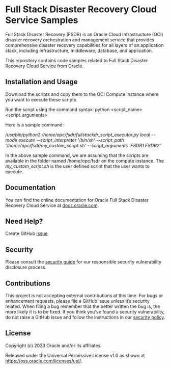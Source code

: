 # Full Stack Disaster Recovery Cloud Service Samples

Full Stack Disaster Recovery (FSDR) is an Oracle Cloud Infrastructure (OCI) disaster recovery orchestration and management service that provides comprehensive disaster recovery capabilities for all layers of an application stack, including infrastructure, middleware, database, and application.

This repository contains code samples related to Full Stack Disaster Recovery Cloud Service from Oracle.

## Installation and Usage

Download the scripts and copy them to the OCI Compute instance where you want to execute these scripts.

Run the script using the command syntax: python <script_name> <script_arguments>
  
Here is a sample command:
  
<i> /usr/bin/python3 /home/opc/fsdr/fullstackdr_script_executor.py local --mode execute --script_interpreter '/bin/sh' --script_path '/home/opc/fsdr/my_custom_script.sh' --script_arguments  'FSDR1 FSDR2' </i>

In the above sample command, we are assuming that the scripts are available in the folder named /home/opc/fsdr on the compute instance.  The <i> my_custom_script.sh </i> is the user defined script that the user wants to execute.  

## Documentation

You can find the online documentation for Oracle Full Stack Disaster Recovery Cloud Service at [docs.oracle.com](https://docs.oracle.com/en-us/iaas/disaster-recovery/doc/overview-disaster-recovery.html).

## Need Help?

Create GitHub [Issue](https://github.com/oracle-samples/full-stack-disaster-recovery/issues)

## Security

Please consult the [security guide](./SECURITY.md) for our responsible security vulnerability disclosure process.

## Contributions

This project is not accepting external contributions at this time. For bugs or enhancement requests, please file a GitHub issue unless it’s security related. When filing a bug remember that the better written the bug is, the more likely it is to be fixed. If you think you’ve found a security vulnerability, do not raise a GitHub issue and follow the instructions in our [security policy](./SECURITY.md).

## License

Copyright (c) 2023 Oracle and/or its affiliates.

Released under the Universal Permissive License v1.0 as shown at
<https://oss.oracle.com/licenses/upl/>.
